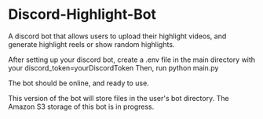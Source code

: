 # Discord-Highlight-Bot
A discord bot that allows users to upload their highlight videos, and generate highlight reels or show random highlights.

After setting up your discord bot, create a .env file in the main directory with your discord_token=yourDiscordToken
Then, run python main.py

The bot should be online, and ready to use.

This version of the bot will store files in the user's bot directory. The Amazon S3 storage of this bot is in progress.

